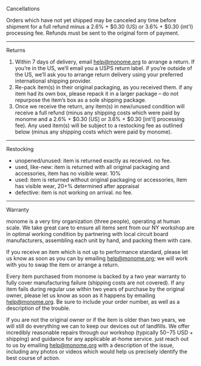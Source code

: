 Cancellations

Orders which have not yet shipped may be canceled any time before shipment for a full refund minus a 2.6% + $0.30 (US) or 3.6% + $0.30 (int'l) processing fee. Refunds must be sent to the original form of payment.

---

Returns

1. Within 7 days of delivery, email help@monome.org to arrange a return. If you’re in the US, we’ll email you a USPS return label. if you’re outside of the US, we’ll ask you to arrange return delivery using your preferred international shipping provider.
2. Re-pack item(s) in their original packaging, as you received them. if any item had its own box, please repack it in a larger package – do not repurpose the item’s box as a sole shipping package.
3. Once we receive the return, any item(s) in new/unused condition will receive a full refund (minus any shipping costs which were paid by monome and a 2.6% + $0.30 [US] or 3.6% + $0.30 [int'l] processing fee). Any used item(s) will be subject to a restocking fee as outlined below (minus any shipping costs which were paid by monome).

---

Restocking

- unopened/unused: item is returned exactly as received. no fee.
- used, like-new: item is returned with all original packaging and accessories, item has no visible wear. 10%
- used: item is returned without original packaging or accessories, item has visible wear, 20+% determined after appraisal
- defective: item is not working on arrival. no fee.

---

Warranty

monome is a very tiny organization (three people), operating at human scale. We take great care to ensure all items sent from our NY workshop are in optimal working condition by partnering with local circuit board manufacturers, assembling each unit by hand, and packing them with care.

If you receive an item which is not up to performance standard, please let us know as soon as you can by emailing help@monome.org; we will work with you to swap the item or arrange a return.

Every item purchased from monome is backed by a two year warranty to fully cover manufacturing failure (shipping costs are not covered). If any item fails during regular use within two years of purchase by the original owner, please let us know as soon as it happens by emailing help@monome.org. Be sure to include your order number, as well as a description of the trouble.

If you are not the original owner or if the item is older than two years, we will still do everything we can to keep our devices out of landfills. We offer incredibly reasonable repairs through our workshop (typically $50-$75 USD + shipping) and guidance for any applicable at-home service. just reach out to us by emailing help@monome.org with a description of the issue, including any photos or videos which would help us precisely identify the best course of action.
